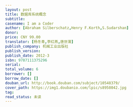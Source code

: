 ```yaml
---
layout: post
title: 数据库系统概念
subtitle:
casename: I am a Coder
author: [Abraham Silberschatz,Henry F.Korth,S.Sudarshan]
donor: 
price: CNY 99.00
translator: [杨冬青,李红燕,唐世渭]
publish_company: 机械工业出版社
publish_version: 
publish_date: 2012-3
isbn: 9787111375296
serial: 
total_volume: 6
borrower: []
borrow_date: []
douban_url: http://book.douban.com/subject/10548379/
cover_path: https://img1.doubanio.com/lpic/s8958042.jpg
tag: 
read_status: 未读
---
```

